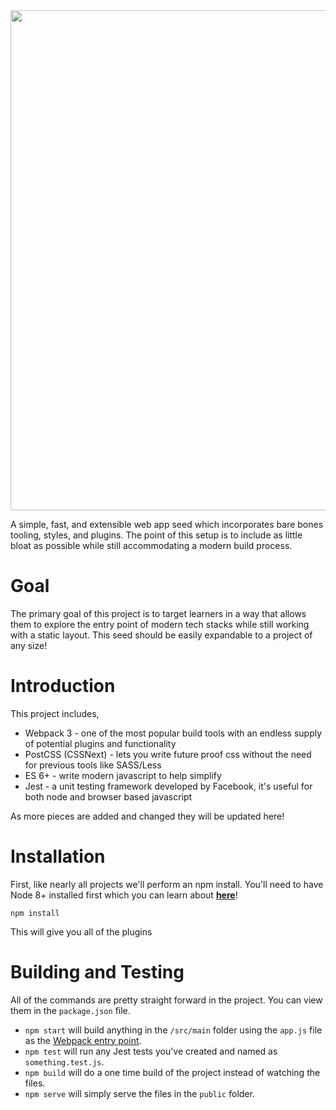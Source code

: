 <img src="http://i.imgur.com/XGVvZxZ.png" width="800px">

A simple, fast, and extensible web app seed which incorporates bare bones tooling, styles, and plugins. The point of this setup is to include as little bloat as possible while still accommodating a modern build process. 

# Goal
The primary goal of this project is to target learners in a way that allows them to explore the entry point of modern tech stacks while still working with a static layout. This seed should be easily expandable to a project of any size!

# Introduction
This project includes,
* Webpack 3 - one of the most popular build tools with an endless supply of potential plugins and functionality
* PostCSS (CSSNext) -  lets you write future proof css without the need for previous tools like SASS/Less
* ES 6+ - write modern javascript to help simplify
* Jest - a unit testing framework developed by Facebook, it's useful for both node and browser based javascript

As more pieces are added and changed they will be updated here!

# Installation
First, like nearly all projects we'll perform an npm install. You'll need to have Node 8+
installed first which you can learn about **[here](https://nodejs.org/en/download/)**!

`npm install`

This will give you all of the plugins

# Building and Testing
All of the commands are pretty straight forward in the project. You can view them in the `package.json` file.

* `npm start` will build anything in the `/src/main` folder using the `app.js` file as the [Webpack entry point](https://webpack.js.org/concepts/entry-points/).
* `npm test` will run any Jest tests you've created and named as `something.test.js`.
* `npm build` will do a one time build of the project instead of watching the files.
* `npm serve` will simply serve the files in the `public` folder.